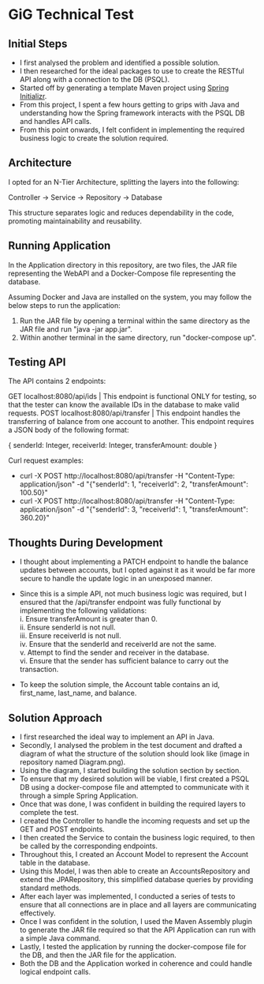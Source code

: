 # GiG Technical Test
 
## Initial Steps

- I first analysed the problem and identified a possible solution.
- I then researched for the ideal packages to use to create the RESTful API along with a connection to the DB (PSQL).
- Started off by generating a template Maven project using [Spring Initializr](https://start.spring.io/).
- From this project, I spent a few hours getting to grips with Java and understanding how the Spring framework interacts with the PSQL DB and handles API calls.
- From this point onwards, I felt confident in implementing the required business logic to create the solution required.

## Architecture

I opted for an N-Tier Architecture, splitting the layers into the following:

Controller -> Service -> Repository -> Database

This structure separates logic and reduces dependability in the code, promoting maintainability and reusability.

## Running Application

In the Application directory in this repository, are two files, the JAR file representing the WebAPI and a Docker-Compose file representing the database.

Assuming Docker and Java are installed on the system, you may follow the below steps to run the application:

1. Run the JAR file by opening a terminal within the same directory as the JAR file and run "java -jar app.jar".
2. Within another terminal in the same directory, run "docker-compose up".

## Testing API

The API contains 2 endpoints:

GET localhost:8080/api/ids | This endpoint is functional ONLY for testing, so that the tester can know the available IDs in the database to make valid requests.
POST localhost:8080/api/transfer | This endpoint handles the transferring of balance from one account to another. This endpoint requires a JSON body of the following format:

{ 
    senderId: Integer,
    receiverId: Integer,
    transferAmount: double
}

Curl request examples:

- curl -X POST http://localhost:8080/api/transfer -H "Content-Type: application/json" -d "{\"senderId\": 1, \"receiverId\": 2, \"transferAmount\": 100.50}"
- curl -X POST http://localhost:8080/api/transfer -H "Content-Type: application/json" -d "{\"senderId\": 3, \"receiverId\": 1, \"transferAmount\": 360.20}"

## Thoughts During Development

- I thought about implementing a PATCH endpoint to handle the balance updates between accounts, but I opted against it as it would be far more secure to handle the update logic in an unexposed manner.
- Since this is a simple API, not much business logic was required, but I ensured that the /api/transfer endpoint was fully functional by implementing the following validations: <br>
 i. Ensure transferAmount is greater than 0. <br>
 ii. Ensure senderId is not null. <br>
 iii. Ensure receiverId is not null. <br>
 iv. Ensure that the senderId and receiverId are not the same. <br>
 v. Attempt to find the sender and receiver in the database. <br>
 vi. Ensure that the sender has sufficient balance to carry out the transaction. <br>

- To keep the solution simple, the Account table contains an id, first_name, last_name, and balance.

## Solution Approach
- I first researched the ideal way to implement an API in Java.
- Secondly, I analysed the problem in the test document and drafted a diagram of what the structure of the solution should look like (image in repository named Diagram.png).
- Using the diagram, I started building the solution section by section.
- To ensure that my desired solution will be viable, I first created a PSQL DB using a docker-compose file and attempted to communicate with it through a simple Spring Application.
- Once that was done, I was confident in building the required layers to complete the test.
- I created the Controller to handle the incoming requests and set up the GET and POST endpoints.
- I then created the Service to contain the business logic required, to then be called by the corresponding endpoints.
- Throughout this, I created an Account Model to represent the Account table in the database.
- Using this Model, I was then able to create an AccountsRepository and extend the JPARepository, this simplified database queries by providing standard methods.
- After each layer was implemented, I conducted a series of tests to ensure that all connections are in place and all layers are communicating effectively.
- Once I was confident in the solution, I used the Maven Assembly plugin to generate the JAR file required so that the API Application can run with a simple Java command.
- Lastly, I tested the application by running the docker-compose file for the DB, and then the JAR file for the application.
- Both the DB and the Application worked in coherence and could handle logical endpoint calls.
